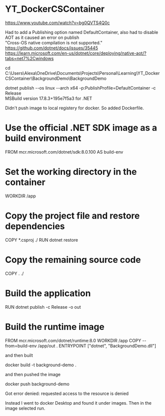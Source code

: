# YT_DockerCSContainer
https://www.youtube.com/watch?v=bg0QVTS4Q0c

Had to add a Publishing option named DefaultContainer, also had to disable AOT as it caused an error on publish<br>
"Cross-OS native compilation is not supported."<br>
https://github.com/dotnet/docs/issues/35445<br>
https://learn.microsoft.com/en-us/dotnet/core/deploying/native-aot/?tabs=net7%2Cwindows<br>

cd C:\Users\Alexa\OneDrive\Documents\Projects\Personal\Learning\YT_DockerCSContainer\BackgroundDemo\BackgroundDemo<br>

dotnet publish --os linux --arch x64 -p:PublishProfile=DefaultContainer -c Release<br>
MSBuild version 17.8.3+195e7f5a3 for .NET<br>

Didn't push image to local registery for docker. So added Dockerfile.
# Use the official .NET SDK image as a build environment
FROM mcr.microsoft.com/dotnet/sdk:8.0.100 AS build-env

# Set the working directory in the container
WORKDIR /app

# Copy the project file and restore dependencies
COPY *.csproj ./
RUN dotnet restore

# Copy the remaining source code
COPY . ./

# Build the application
RUN dotnet publish -c Release -o out

# Build the runtime image
FROM mcr.microsoft.com/dotnet/runtime:8.0
WORKDIR /app
COPY --from=build-env /app/out .
ENTRYPOINT ["dotnet", "BackgroundDemo.dll"]

and then built

docker build -t background-demo .

and then pushed the image

docker push background-demo

Got error
denied: requested access to the resource is denied

Instead I went to docker Desktop and found it under images.
Then in the image selected run.
